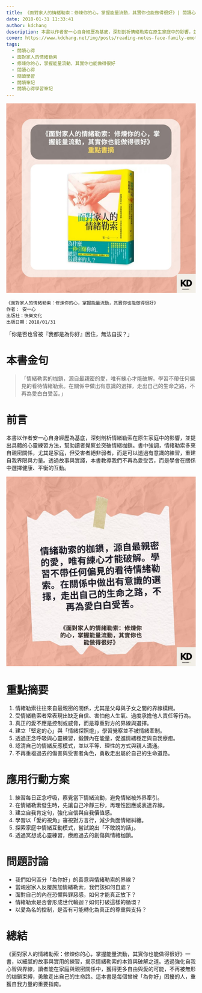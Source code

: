 ```yaml
---
title: 《面對家人的情緒勒索：修煉你的心，掌握能量流動，其實你也能做得很好》| 閱讀心得學習筆記
date: 2018-01-31 11:33:41
author: kdchang
description: 本書以作者安一心自身經歷為基底，深刻剖析情緒勒索在原生家庭中的影響，並提出具體的心靈練習方法，幫助讀者覺察並突破情緒枷鎖。書中強調，情緒勒索多來自親密關係，尤其是家庭，但受害者絕非弱者，而是可以透過有意識的練習，重建自我界限與力量。透過故事與實踐，本書教導我們不再為愛受苦，而是學會在關係中選擇健康、平衡的互動。
cover: https://www.kdchang.net/img/posts/reading-notes-face-family-emotional-blackmail-1.jpg
tags:
  - 閱讀心得
  - 面對家人的情緒勒索
  - 修煉你的心，掌握能量流動，其實你也能做得很好
  - 閱讀心得
  - 閱讀學習
  - 閱讀筆記
  - 閱讀心得學習筆記
---
```


![](img/posts/reading-notes-face-family-emotional-blackmail-1.jpg)

```
《面對家人的情緒勒索：修煉你的心，掌握能量流動，其實你也能做得很好》
作者： 安一心
出版社：快樂文化
出版日期：2018/01/31
```

「你是否也曾被『我都是為你好』困住，無法自拔？」

# 本書金句

> 「情緒勒索的枷鎖，源自最親密的愛，唯有練心才能破解。學習不帶任何偏見的看待情緒勒索。在關係中做出有意識的選擇，走出自己的生命之路，不再為愛白白受苦。」

# 前言

本書以作者安一心自身經歷為基底，深刻剖析情緒勒索在原生家庭中的影響，並提出具體的心靈練習方法，幫助讀者覺察並突破情緒枷鎖。書中強調，情緒勒索多來自親密關係，尤其是家庭，但受害者絕非弱者，而是可以透過有意識的練習，重建自我界限與力量。透過故事與實踐，本書教導我們不再為愛受苦，而是學會在關係中選擇健康、平衡的互動。

![](img/posts/reading-notes-face-family-emotional-blackmail-2.jpg)

# 重點摘要

1. 情緒勒索往往來自最親密的關係，尤其是父母與子女之間的界線模糊。
2. 受情緒勒索者常表現出缺乏自信、害怕他人生氣、過度承擔他人責任等行為。
3. 真正的愛不應是控制或威脅，而是尊重對方的界線與選擇。
4. 建立「堅定的心」與「情緒探照燈」，學習覺察並不被情緒牽制。
5. 透過正念呼吸與心靈練習，鍛鍊內在能量，促進情緒穩定與自我療癒。
6. 認清自己的情緒反應模式，並以平等、理性的方式與親人溝通。
7. 不再重複過去的傷害與受害者角色，勇敢走出屬於自己的生命道路。

# 應用行動方案

1. 練習每日正念呼吸，察覺當下情緒流動，避免情緒被外界牽引。
2. 在情緒勒索發生時，先讓自己冷靜三秒，再理性回應或表達界線。
3. 建立自我肯定句，強化自信與自我價值感。
4. 學習以「愛的視角」審視對方言行，減少負面情緒糾纏。
5. 探索家庭中情緒互動模式，嘗試說出「不敢說的話」。
6. 透過冥想或心靈練習，療癒過去的創傷與情緒枷鎖。

# 問題討論

- 我們如何區分「為你好」的善意與情緒勒索的界線？
- 當親密家人反覆施加情緒勒索，我們該如何自處？
- 面對自己的內在恐懼與罪惡感，如何才能真正放下？
- 情緒勒索是否會形成世代輪迴？如何打破這樣的循環？
- 以愛為名的控制，是否有可能轉化為真正的尊重與支持？

# 總結

《面對家人的情緒勒索：修煉你的心，掌握能量流動，其實你也能做得很好》一書，以細膩的故事與實用的練習，揭示情緒勒索的本質與破解之道。透過強化自我心智與界線，讀者能在家庭與親密關係中，獲得更多自由與愛的可能，不再被無形的枷鎖束縛，勇敢走出自己的生命路。這本書是每個曾被「為你好」困擾的人，重獲自我力量的重要指南。
